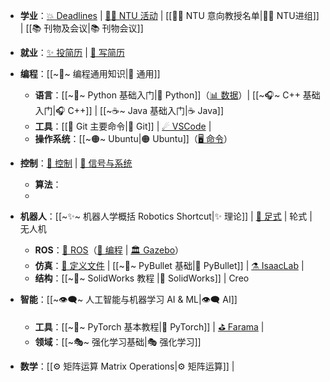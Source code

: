 + **学业**：[💥 Deadlines](💥%20Deadlines%20💥.md) | [👨‍🎓 NTU 活动](👨‍🎓%20NTU%20Events%20🍽.md) | [[👨‍🔬 NTU 意向教授名单|👨‍🔬 NTU进组]] | [[📚 刊物及会议|📚 刊物会议]]
+ **就业**：[✨ 投简历](✨%202025实习简历投递.md) | [👔 写简历](👔%20简历编写%20Resume%20Writing.md)

+ **编程**：[[~💾~ 编程通用知识|💾 通用]]
	+ **语言**：[[~🐍~ Python 基础入门|🐍 Python]]（[📊 数据](📊%20Python%20数据分析.md)）| [[~🎧~ C++ 基础入门|🎧 C++]] | [[~☕~ Java 基础入门|☕ Java]]
	+ **工具**：[[🔶 Git 主要命令|🔶 Git]] | [☄ VSCode](~☄~%20VSCode%20使用教程.md) | 
	+ **操作系统**：[[~🟠~ Ubuntu|🟠 Ubuntu]]（[🖥 命令](🖥%20Linux%20命令行.md)）

+ **控制**：[🧩 控制](~🧩~%20控制理论%20Control%20Theory.md) | [📡 信号与系统](~📡~%20信号与系统简介%20Intro%20to%20Signal%20and%20System.md)
	+ **算法**：
	+ 

+ **机器人**：[[~✨~ 机器人学概括 Robotics Shortcut|✨ 理论]] | [🐶 足式](~🐶~%20足式机器人简介.md) | 轮式 | 无人机
	+ **ROS**：[🤖 ROS](~🤖~%20ROS2%20基础.md)（[💾 编程](💾%20ROS2%20编程开发.md) | [🏛 Gazebo](~🏛~%20Gazebo%20基础.md)）
	+ **仿真**：[📜 定义文件](📜%20仿真文件格式%20Simulation%20File%20Format.md) | [[~🔫~ PyBullet 基础|🔫 PyBullet]] | [⚗ IsaacLab](⚗%20IsaacLab.md) | 
	+ **结构**：[[~🍒~ SolidWorks 教程 |🍒 SolidWorks]] | Creo

+ **智能**：[[~👁‍🗨~ 人工智能与机器学习 AI & ML|👁‍🗨 AI]]
	+ **工具**：[[~🔦~ PyTorch 基本教程|🔦 PyTorch]] | [⛳ Farama](~⛳~%20Python%20Farama%20强化学习工具链.md) |
	+ **领域**：[[~🎭~ 强化学习基础|🎭 强化学习]]

+ **数学**：[[⚙ 矩阵运算 Matrix Operations|⚙ 矩阵运算]] | 